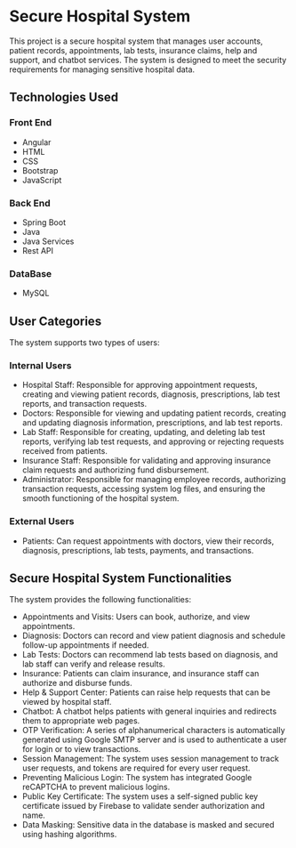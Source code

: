 # Secure Hospital System
This project is a secure hospital system that manages user accounts, patient records, appointments, lab tests, insurance claims, help and support, and chatbot services. The system is designed to meet the security requirements for managing sensitive hospital data.<br/>

## Technologies Used
### Front End
- Angular 
- HTML
- CSS
- Bootstrap
- JavaScript

### Back End
- Spring Boot
- Java
- Java Services
- Rest API

### DataBase
- MySQL


## User Categories
The system supports two types of users:
### Internal Users
- Hospital Staff: Responsible for approving appointment requests, creating and viewing patient records, diagnosis, prescriptions, lab test reports, and transaction requests.
- Doctors: Responsible for viewing and updating patient records, creating and updating diagnosis information, prescriptions, and lab test reports.
- Lab Staff: Responsible for creating, updating, and deleting lab test reports, verifying lab test requests, and approving or rejecting requests received from patients.
- Insurance Staff: Responsible for validating and approving insurance claim requests and authorizing fund disbursement.
- Administrator: Responsible for managing employee records, authorizing transaction requests, accessing system log files, and ensuring the smooth functioning of the hospital system.

### External Users
- Patients: Can request appointments with doctors, view their records, diagnosis, prescriptions, lab tests, payments, and transactions.

## Secure Hospital System Functionalities
The system provides the following functionalities:

- Appointments and Visits: Users can book, authorize, and view appointments.
- Diagnosis: Doctors can record and view patient diagnosis and schedule follow-up appointments if needed.
- Lab Tests: Doctors can recommend lab tests based on diagnosis, and lab staff can verify and release results.
- Insurance: Patients can claim insurance, and insurance staff can authorize and disburse funds.
- Help & Support Center: Patients can raise help requests that can be viewed by hospital staff.
- Chatbot: A chatbot helps patients with general inquiries and redirects them to appropriate web pages.
- OTP Verification: A series of alphanumerical characters is automatically generated using Google SMTP server and is used to authenticate a user for login or to view transactions.
- Session Management: The system uses session management to track user requests, and tokens are required for every user request.
- Preventing Malicious Login: The system has integrated Google reCAPTCHA to prevent malicious logins.
- Public Key Certificate: The system uses a self-signed public key certificate issued by Firebase to validate sender authorization and name.
- Data Masking: Sensitive data in the database is masked and secured using hashing algorithms.
